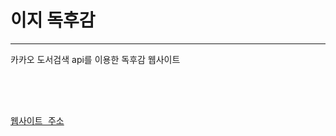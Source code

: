 <h1>이지 독후감</h1>
<hr>
카카오 도서검색 api를 이용한 독후감 웹사이트

<br><br>
<pre><span>
<a href="https://bookreportapi.netlify.app">웹사이트 주소</a><br>
</pre>


